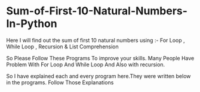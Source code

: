 # Sum-of-First-10-Natural-Numbers-In-Python
Here I will find out the sum of first 10 natural numbers using :- For Loop , While Loop , Recursion &amp; List Comprehension

So Please Follow These Programs To improve your skills.
Many People Have Problem With For Loop And While Loop And Also with recursion.

So I have explained each and every program here.They were written below in the programs.
Follow Those Explanations
